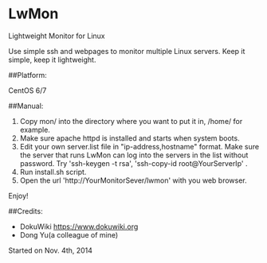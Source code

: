 LwMon
=====

Lightweight Monitor for Linux

Use simple ssh and webpages to monitor multiple Linux servers. Keep it simple, keep it lightweight.

##Platform:

CentOS 6/7

##Manual:

1. Copy mon/ into the directory where you want to put it in, /home/ for example.
2. Make sure apache httpd is installed and starts when system boots.
3. Edit your own server.list file in "ip-address,hostname" format. Make sure the server that runs LwMon can log into the servers in the list without password. Try 'ssh-keygen -t rsa', 'ssh-copy-id root@YourServerIp' .
4. Run install.sh script. 
5. Open the url 'http://YourMonitorSever/lwmon' with you web browser.

Enjoy!


##Credits:

* DokuWiki https://www.dokuwiki.org
* Dong Yu(a colleague of mine)

Started on Nov. 4th, 2014
